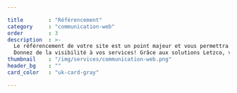 ```yaml
---

title        : "Référencement"
category     : "communication-web"
order        : 3
description  : >-
  Le référencement de votre site est un point majeur et vous permettra de vous faire connaître.
  Donnez de la visibilité à vos services! Grâce aux solutions Letzco, votre nom n'aura plus de secret.
thumbnail    : "/img/services/communication-web.png"
header_bg    : ""
card_color   : "uk-card-gray"

---
```

